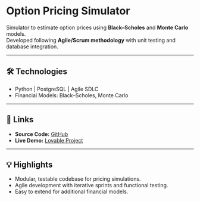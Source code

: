 # Option Pricing Simulator

Simulator to estimate option prices using **Black–Scholes** and **Monte Carlo** models.  
Developed following **Agile/Scrum methodology** with unit testing and database integration.

---

## 🛠 Technologies
- Python | PostgreSQL | Agile SDLC  
- Financial Models: Black–Scholes, Monte Carlo  

---

## 🔗 Links
- **Source Code:** [GitHub](https://github.com/yourusername/option-pricing-simulator)  
- **Live Demo:** [Lovable Project](https://lovable.dev/projects/3bd9bf25-2da2-4558-b6b5-7ffa4561cd80)

---

## 💡 Highlights
- Modular, testable codebase for pricing simulations.  
- Agile development with iterative sprints and functional testing.  
- Easy to extend for additional financial models.
